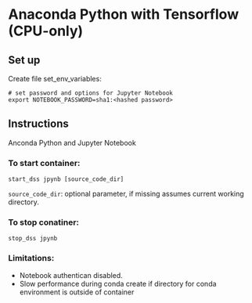 # Anaconda Python with Tensorflow (CPU-only)

## Set up

Create file set_env_variables:
```
# set password and options for Jupyter Notebook
export NOTEBOOK_PASSWORD=sha1:<hashed password>
```


## Instructions

Anconda Python and Jupyter Notebook

### To start container:
```
start_dss jpynb [source_code_dir]
```
`source_code_dir`: optional parameter, if missing assumes current working directory.


### To stop conatiner:
```
stop_dss jpynb
```

### Limitations:
* Notebook authentican disabled.
* Slow performance during conda create if directory for conda environment is outside of container
